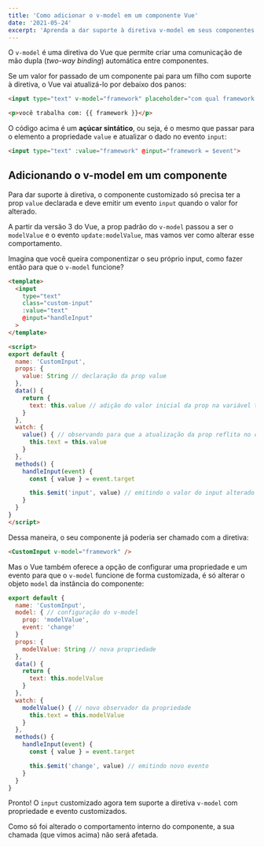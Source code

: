 ```yaml
---
title: 'Como adicionar o v-model em um componente Vue'
date: '2021-05-24'
excerpt: 'Aprenda a dar suporte à diretiva v-model em seus componentes.'
---
```


O `v-model` é uma diretiva do Vue que permite criar uma comunicação de mão dupla (*two-way binding*) automática entre componentes.

Se um valor for passado de um componente pai para um filho com suporte à diretiva, o Vue vai atualizá-lo por debaixo dos panos:

```html
<input type="text" v-model="framework" placeholder="com qual framework você trabalha?">

<p>você trabalha com: {{ framework }}</p>
```

O código acima é um **açúcar sintático**, ou seja, é o mesmo que passar para o elemento a propriedade `value` e atualizar o dado no evento `input`:

```html
<input type="text" :value="framework" @input="framework = $event">
```

## Adicionando o v-model em um componente

Para dar suporte à diretiva, o componente customizado só precisa ter a prop `value` declarada e deve emitir um evento `input` quando o valor for alterado.

A partir da versão 3 do Vue, a prop padrão do `v-model` passou a ser o `modelValue` e o evento `update:modelValue`, mas vamos ver como alterar esse comportamento.

Imagina que você queira componentizar o seu próprio input, como fazer então para que o `v-model` funcione?

```html
<template>
  <input
    type="text"
    class="custom-input"
    :value="text"
    @input="handleInput"
  >
</template>

<script>
export default {
  name: 'CustomInput',
  props: {
    value: String // declaração da prop value
  },
  data() {
    return {
      text: this.value // adição do valor inicial da prop na variável text
    }
  },
  watch: {
    value() { // observando para que a atualização da prop reflita no componente
      this.text = this.value
    }
  },
  methods() {
    handleInput(event) {
      const { value } = event.target

      this.$emit('input', value) // emitindo o valor do input alterado
    }
  }
}
</script>
```

Dessa maneira, o seu componente já poderia ser chamado com a diretiva:

```html
<CustomInput v-model="framework" />
```

Mas o Vue também oferece a opção de configurar uma propriedade e um evento para que o `v-model` funcione de forma customizada, é só alterar o objeto `model` da instância do componente:

```javascript
export default {
  name: 'CustomInput',
  model: { // configuração do v-model
    prop: 'modelValue',
    event: 'change'
  }
  props: {
    modelValue: String // nova propriedade
  },
  data() {
    return {
      text: this.modelValue
    }
  },
  watch: {
    modelValue() { // novo observador da propriedade
      this.text = this.modelValue
    }
  },
  methods() {
    handleInput(event) {
      const { value } = event.target

      this.$emit('change', value) // emitindo novo evento
    }
  }
}
```

Pronto! O `input` customizado agora tem suporte a diretiva `v-model` com propriedade e evento customizados.

Como só foi alterado o comportamento interno do componente, a sua chamada (que vimos acima) não será afetada.
